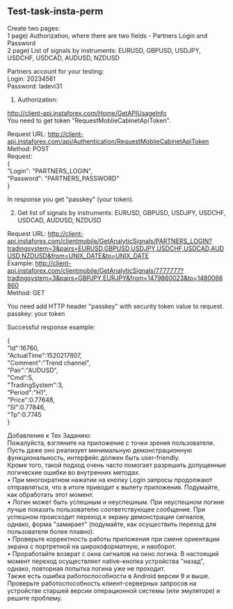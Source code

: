 ## Test-task-insta-perm

Create two pages:  
1 page)  Authorization, where there are two fields - Partners Login and Password  
2 page)  List of signals by instruments: EURUSD, GBPUSD, USDJPY, USDCHF, USDCAD, AUDUSD, NZDUSD

Partners account for your testing:  
Login: 20234561  
Password: ladevi31

1) Authorization:

http://client-api.instaforex.com/Home/GetAPIUsageInfo  
You need to get token "RequestMoblieCabinetApiToken".

Request URL: http://client-api.instaforex.com/api/Authentication/RequestMoblieCabinetApiToken    
Method: POST  
Request:  
{  
"Login": "PARTNERS_LOGIN",  
"Password": "PARTNERS_PASSWORD"  
}  

In response you get "passkey" (your token).

2) Get list of signals by instruments: EURUSD, GBPUSD, USDJPY, USDCHF, USDCAD, AUDUSD, NZDUSD

Request URL: http://client-api.instaforex.com/clientmobile/GetAnalyticSignals/PARTNERS_LOGIN?tradingsystem=3&pairs=EURUSD,GBPUSD,USDJPY,USDCHF,USDCAD,AUDUSD,NZDUSD&from=UNIX_DATE&to=UNIX_DATE  
Example: http://client-api.instaforex.com/clientmobile/GetAnalyticSignals/7777777?tradingsystem=3&pairs=GBPJPY,EURJPY&from=1479860023&to=1480066860  
Method: GET   

You need add HTTP header "passkey" with security token value to request.
passkey: your token

Successful response example:

{  
"Id":16760,  
"ActualTime":1520217807,  
"Comment":"Trend channel",  
"Pair":"AUDUSD",  
"Cmd":5,  
"TradingSystem":3,  
"Period":"H1",  
"Price":0.77648,  
"Sl":0.77846,  
"Tp":0.7745  
}  

Добавление к Тех Заданию:  
Пожалуйста, взгляните на приложение с точки зрения пользователя. Пусть даже оно реализует минимальную демонстрационную функциональность, интерфейс должен быть user-friendly.   
Кроме того, такой подход очень часто помогает разрешить допущенные логические ошибки во внутренних методах.  
•  При многократном нажатии на кнопку Login запросы продолжают отправляться, что в итоге приводит к вылету приложения. Подумайте, как обработать этот момент.  
•  Логин может быть успешным и неуспешным. При неуспешном логине лучше показать пользователю соответствующее сообщение. При успешном происходит переход к экрану демонстрации сигналов, однако, форма "замирает" (подумайте, как осуществить переход для пользователя более плавно).  
•  Проверьте корректность работы приложения при смене ориентации экрана с портретной на широкоформатную, и наоборот.  
•  Проработайте возврат с окна сигналов на окно логина. В настоящий момент переход осуществляет native-кнопка устройства "назад", однако, повторная попытка логина уже не проходит.  
Также есть ошибка работоспособности в Android версии 9 и выше. Проверьте работоспособность клиент-серверных запросов на устройстве старшей версии операционной системы (или эмуляторе) и решите проблему.